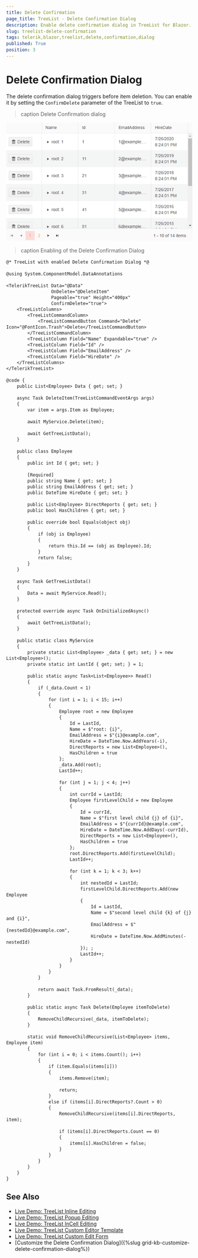 ```yaml
---
title: Delete Confirmation
page_title: TreeList - Delete Confirmation Dialog
description: Enable delete confirmation dialog in TreeList for Blazor.
slug: treelist-delete-confirmation
tags: telerik,blazor,treelist,delete,confirmation,dialog
published: True
position: 3
---
```


# Delete Confirmation Dialog
The delete confirmation dialog triggers before item deletion. You can enable it by setting the `ConfirmDelete` parameter of the TreeList to `true`. 

>caption Delete Confirmation dialog

![Blazor TreeList Delete Confirmation](../images/treelist-delete-confirmation.gif)

>caption Enabling of the Delete Confirmation Dialog

````CSHTML
@* TreeList with enabled Delete Confirmation Dialog *@

@using System.ComponentModel.DataAnnotations

<TelerikTreeList Data="@Data"
                 OnDelete="@DeleteItem"
                 Pageable="true" Height="400px" 
                 ConfirmDelete="true">
    <TreeListColumns>
        <TreeListCommandColumn>
            <TreeListCommandButton Command="Delete" Icon="@FontIcon.Trash">Delete</TreeListCommandButton>
        </TreeListCommandColumn>
        <TreeListColumn Field="Name" Expandable="true" />
        <TreeListColumn Field="Id" />
        <TreeListColumn Field="EmailAddress" />
        <TreeListColumn Field="HireDate" />
    </TreeListColumns>
</TelerikTreeList>

@code {
    public List<Employee> Data { get; set; }

    async Task DeleteItem(TreeListCommandEventArgs args)
    {
        var item = args.Item as Employee;

        await MyService.Delete(item);

        await GetTreeListData();
    }

    public class Employee
    {
        public int Id { get; set; }

        [Required]
        public string Name { get; set; }
        public string EmailAddress { get; set; }
        public DateTime HireDate { get; set; }

        public List<Employee> DirectReports { get; set; }
        public bool HasChildren { get; set; }

        public override bool Equals(object obj)
        {
            if (obj is Employee)
            {
                return this.Id == (obj as Employee).Id;
            }
            return false;
        }
    }

    async Task GetTreeListData()
    {
        Data = await MyService.Read();
    }

    protected override async Task OnInitializedAsync()
    {
        await GetTreeListData();
    }

    public static class MyService
    {
        private static List<Employee> _data { get; set; } = new List<Employee>();
        private static int LastId { get; set; } = 1;

        public static async Task<List<Employee>> Read()
        {
            if (_data.Count < 1)
            {
                for (int i = 1; i < 15; i++)
                {
                    Employee root = new Employee
                    {
                        Id = LastId,
                        Name = $"root: {i}",
                        EmailAddress = $"{i}@example.com",
                        HireDate = DateTime.Now.AddYears(-i),
                        DirectReports = new List<Employee>(),
                        HasChildren = true
                    };
                    _data.Add(root);
                    LastId++;

                    for (int j = 1; j < 4; j++)
                    {
                        int currId = LastId;
                        Employee firstLevelChild = new Employee
                        {
                            Id = currId,
                            Name = $"first level child {j} of {i}",
                            EmailAddress = $"{currId}@example.com",
                            HireDate = DateTime.Now.AddDays(-currId),
                            DirectReports = new List<Employee>(),
                            HasChildren = true
                        };
                        root.DirectReports.Add(firstLevelChild);
                        LastId++;

                        for (int k = 1; k < 3; k++)
                        {
                            int nestedId = LastId;
                            firstLevelChild.DirectReports.Add(new Employee
                            {
                                Id = LastId,
                                Name = $"second level child {k} of {j} and {i}",
                                EmailAddress = $"{nestedId}@example.com",
                                HireDate = DateTime.Now.AddMinutes(-nestedId)
                            }); ;
                            LastId++;
                        }
                    }
                }
            }

            return await Task.FromResult(_data);
        }

        public static async Task Delete(Employee itemToDelete)
        {
            RemoveChildRecursive(_data, itemToDelete);
        }

        static void RemoveChildRecursive(List<Employee> items, Employee item)
        {
            for (int i = 0; i < items.Count(); i++)
            {
                if (item.Equals(items[i]))
                {
                    items.Remove(item);

                    return;
                }
                else if (items[i].DirectReports?.Count > 0)
                {
                    RemoveChildRecursive(items[i].DirectReports, item);

                    if (items[i].DirectReports.Count == 0)
                    {
                        items[i].HasChildren = false;
                    }
                }
            }
        }
    }
}
````


## See Also

* [Live Demo: TreeList Inline Editing](https://demos.telerik.com/blazor-ui/treelist/editing-inline)
* [Live Demo: TreeList Popup Editing](https://demos.telerik.com/blazor-ui/treelist/editing-popup)
* [Live Demo: TreeList InCell Editing](https://demos.telerik.com/blazor-ui/treelist/editing-incell)
* [Live Demo: TreeList Custom Editor Template](https://demos.telerik.com/blazor-ui/treelist/custom-editor)
* [Live Demo: TreeList Custom Edit Form](https://demos.telerik.com/blazor-ui/treelist/editing-custom-form)
* [Customize the Delete Confirmation Dialog]({%slug grid-kb-customize-delete-confirmation-dialog%})


